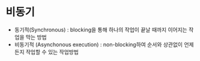 # 비동기

- 동기적(Synchronous) : blocking을 통해 하나의 작업이 끝날 때까지 이어지는 작업을 막는 방법
- 비동기적 (Asynchonous execution) : non-blocking하여 순서와 상관없이 언제든지 작업할 수 있는 작업방법

